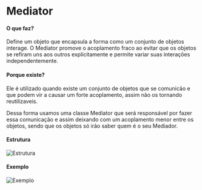 # Mediator

#### O que faz?

Define um objeto que encapsula a forma como um conjunto de objetos
interage. O Mediator promove o acoplamento fraco ao evitar
que os objetos se refiram uns aos outros explicitamente
e permite variar suas interações independentemente.

#### Porque existe?

Ele é utilizado quando existe um conjunto de objetos que
se comunicão e que podem vir a causar um forte acoplamento, assim
não os tornando reutilizaveis.

Dessa forma usamos uma classe Mediator que será responsável
por fazer essa comunicação e assim deixando com um acoplamento
menor entre os objetos, sendo que os objetos só irão saber quem
é o seu Mediador.

#### Estrutura

![Estrutura](https://i.ibb.co/y6vHVv7/estrutura-mediator.png)

#### Exemplo

![Exemplo](https://i.ibb.co/FwX4Wqp/exemplo-mediator.png)